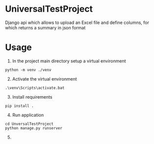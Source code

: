 # UniversalTestProject
Django api which allows to upload an Excel file and define columns, for which returns a summary in json format

# Usage
1. In the project main directory setup a virtual environment

```
python -m venv ./venv
```
2. Activate the virtual environment

```
.\venv\Scripts\activate.bat
```
3. Install requirements
```
pip install .
```
4. Run application
```commandline
cd UnversalTestProject
python manage.py runserver
```
5. 